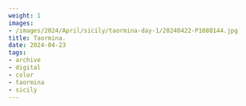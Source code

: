 ```yaml
---
weight: 1
images:
- /images/2024/April/sicily/taormina-day-1/20240422-P1080144.jpg
title: Taormina.
date: 2024-04-23
tags:
- archive
- digital
- color
- taormina
- sicily
---
```


